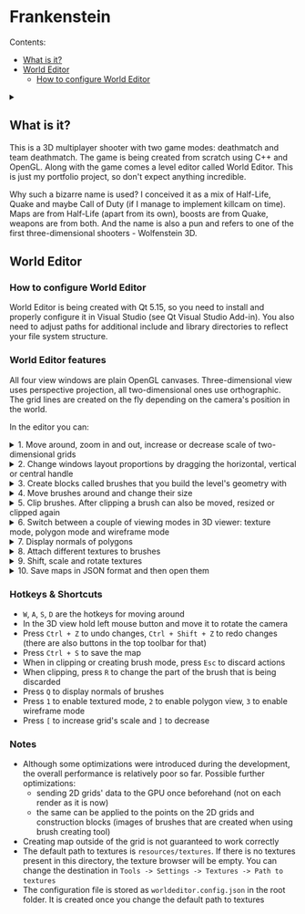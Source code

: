 # Frankenstein

Contents:
* [What is it?](#what-is-it)
* [World Editor](#world-editor)
  * [How to configure World Editor](#how-to-configure-world-Editor)

<details>
  <summary></summary>

</details>

## What is it?

This is a 3D multiplayer shooter with two game modes: deathmatch and team deathmatch. The game is being created from scratch using C++ and OpenGL. Along with the game comes a level editor called World Editor. This is just my portfolio project, so don't expect anything incredible.

Why such a bizarre name is used? I conceived it as a mix of Half-Life, Quake and maybe Call of Duty (if I manage to implement killcam on time). Maps are from Half-Life (apart from its own), boosts are from Quake, weapons are from both. And the name is also a pun and refers to one of the first three-dimensional shooters - Wolfenstein 3D.

## World Editor

### How to configure World Editor

World Editor is being created with Qt 5.15, so you need to install and properly configure it in Visual Studio (see Qt Visual Studio Add-in). You also need to adjust paths for additional include and library directories to reflect your file system structure. 

### World Editor features

All four view windows are plain OpenGL canvases. Three-dimensional view uses perspective projection, all two-dimensional ones use orthographic. The grid lines are created on the fly depending on the camera's position in the world.

In the editor you can:

<details>
  <summary>1. Move around, zoom in and out, increase or decrease scale of two-dimensional grids</summary>
  <img src="https://raw.githubusercontent.com/SkyFlame00/frankenstein/master/WorldEditor/media/grid.gif">

</details>

<details>
  <summary>2. Change windows layout proportions by dragging the horizontal, vertical or central handle</summary>
  <img src="https://raw.githubusercontent.com/SkyFlame00/frankenstein/master/WorldEditor/media/handles_dragging.gif">

</details>

<details>
  <summary>3. Create blocks called brushes that you build the level's geometry with</summary>
  <img src="https://raw.githubusercontent.com/SkyFlame00/frankenstein/master/WorldEditor/media/brush_creating.gif">

</details>

<details>
  <summary>4. Move brushes around and change their size</summary>
  <img src="https://raw.githubusercontent.com/SkyFlame00/frankenstein/master/WorldEditor/media/brush_actions.gif">

</details>

<details>
    <summary>5. Clip brushes. After clipping a brush can also be moved, resized or clipped again</summary>
    <img src="https://raw.githubusercontent.com/SkyFlame00/frankenstein/master/WorldEditor/media/brush_clipping.gif">  
    CGAL was used to make [convex hulls](https://doc.cgal.org/latest/Convex_hull_3/index.html#Chapter_3D_Convex_Hulls) from given sets of vertices.

</details>

<details>
  <summary>6. Switch between a couple of viewing modes in 3D viewer: texture mode, polygon mode and wireframe mode</summary>
  <img src="https://raw.githubusercontent.com/SkyFlame00/frankenstein/master/WorldEditor/media/view_modes.gif">

</details>

<details>
    <summary>7. Display normals of polygons</summary>
    <img src="https://raw.githubusercontent.com/SkyFlame00/frankenstein/master/WorldEditor/media/normals.gif">  
    You can toggle display with `Q` button.

</details>

<details>
    <summary>8. Attach different textures to brushes</summary>
    <img src="https://raw.githubusercontent.com/SkyFlame00/frankenstein/master/WorldEditor/media/textures_changing.gif">  
    You can select multiple textures by holding `Left Ctrl` button while clicking on a polygon. There is a small optimization made to rendering multiple textures: for a particular brush in a single render call the algorithm tries to attach as many textures as your GPU allows (but no more than 32 as OpenGL specifies). If the maximum textures limit is exceeded for a particular brush, it will be rendered with more than one draw call.

</details>

<details>
    <summary>9. Shift, scale and rotate textures</summary>
    <img src="https://raw.githubusercontent.com/SkyFlame00/frankenstein/master/WorldEditor/media/textures_actions.gif">  

</details>

<details>
    <summary>10. Save maps in JSON format and then open them</summary>
    <img src="https://raw.githubusercontent.com/SkyFlame00/frankenstein/master/WorldEditor/media/maps_saving.gif">  

</details>

### Hotkeys & Shortcuts
* `W`, `A`, `S`, `D` are the hotkeys for moving around
* In the 3D view hold left mouse button and move it to rotate the camera
* Press `Ctrl + Z` to undo changes, `Ctrl + Shift + Z` to redo changes (there are also buttons in the top toolbar for that)
* Press `Ctrl + S` to save the map
* When in clipping or creating brush mode, press `Esc` to discard actions
* When clipping, press `R` to change the part of the brush that is being discarded
* Press `Q` to display normals of brushes
* Press `1` to enable textured mode, `2` to enable polygon view, `3` to enable wireframe mode
* Press `[` to increase grid's scale and `]` to decrease

### Notes
* Although some optimizations were introduced during the development, the overall performance is relatively poor so far. Possible further optimizations:
  * sending 2D grids' data to the GPU once beforehand (not on each render as it is now)
  * the same can be applied to the points on the 2D grids and construction blocks (images of brushes that are created when using brush creating tool)
* Creating map outside of the grid is not guaranteed to work correctly
* The default path to textures is `resources/textures`. If there is no textures present in this directory, the texture browser will be empty. You can change the destination in `Tools -> Settings -> Textures -> Path to textures`
* The configuration file is stored as `worldeditor.config.json` in the root folder. It is created once you change the default path to textures

[grid]: WorldEditor/media/grid.gif
[handles dragging]: WorldEditor/media/handles_dragging.gif
[brushes creating]: WorldEditor/media/brushes_creating.gif
[brush actions]: WorldEditor/media/brush_actions.gif
[brush clipping]: WorldEditor/media/brush_clipping.gif
[viewing modes]: WorldEditor/media/view_modes.gif
[normals]: WorldEditor/media/normals.gif
[textures changing]: WorldEditor/media/textures_changing.gif
[textures actions]: WorldEditor/media/textures_actions.gif
[maps saving]: WorldEditor/media/maps_saving.gif
